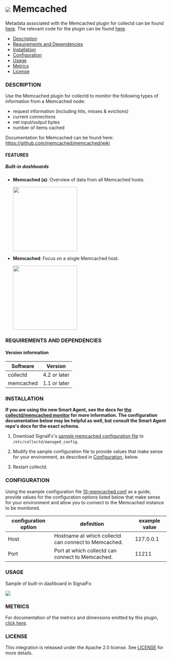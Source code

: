 # ![](https://github.com/signalfx/integrations/blob/master/collectd-memcached/img/integrations_memcached.png) Memcached

Metadata associated with the Memcached plugin for collectd can be found <a target="_blank" href="https://github.com/signalfx/integrations/tree/release/collectd-memcached">here</a>. The relevant code for the plugin can be found <a target="_blank" href="https://github.com/signalfx/collectd/blob/master/src/memcached.c">here</a>.

- [Description](#description)
- [Requirements and Dependencies](#requirements-and-dependencies)
- [Installation](#installation)
- [Configuration](#configuration)
- [Usage](#usage)
- [Metrics](#metrics)
- [License](#license)

### DESCRIPTION

Use the Memcached plugin for collectd to monitor the following types of information from a Memcached node:

* request information (including hits, misses & evictions)
* current connections
* net input/output bytes
* number of items cached

Documentation for Memcached can be found here: <a target="_blank" href="https://github.com/memcached/memcached/wiki">https://github.com/memcached/memcached/wiki</a>

#### FEATURES

##### Built-in dashboards

- **Memcached (a)**: Overview of data from all Memcached hosts.

  [<img src='./img/dashboard_memcached_a.png' width=200px>](./img/dashboard_memcached_a.png)

- **Memcached**: Focus on a single Memcached host.

  [<img src='./img/dashboard_memcached.png' width=200px>](./img/dashboard_memcached.png)

### REQUIREMENTS AND DEPENDENCIES

#### Version information

| Software  | Version        |
|-----------|----------------|
| collectd  |  4.2 or later  |
| memcached |  1.1 or later  |

### INSTALLATION

**If you are using the new Smart Agent, see the docs for [the collectd/memcached
monitor](https://github.com/signalfx/signalfx-agent/tree/master/docs/monitors/collectd-memcached.md)
for more information.  The configuration documentation below may be helpful as
well, but consult the Smart Agent repo's docs for the exact schema.**


1. Download SignalFx's <a target="_blank" href="https://github.com/signalfx/integrations/blob/master/collectd-memcached/10-memcached.conf">sample memcached configuration file</a> to `/etc/collectd/managed_config`.

2. Modify the sample configuration file to provide values that make sense for your environment, as described in [Configuration](#configuration), below.

3. Restart collectd.

### CONFIGURATION

Using the example configuration file <a target="_blank" href="https://github.com/signalfx/integrations/tree/master/collectd-memcached/10-memcached.conf">10-memcached.conf</a> as a guide, provide values for the configuration options listed below that make sense for your environment and allow you to connect to the Memcached instance to be monitored.

| configuration option | definition | example value |
| ---------------------|------------|---------------|
| Host | Hostname at which collectd can connect to Memcached. | 127.0.0.1 |
| Port | Port at which collectd can connect to Memcached. | 11211 |

### USAGE

Sample of built-in dashboard in SignalFx:

![](././img/dashboard_memcached.png)

### METRICS

For documentation of the metrics and dimensions emitted by this plugin, [click here](./docs).

### LICENSE

This integration is released under the Apache 2.0 license. See [LICENSE](./LICENSE) for more details.
